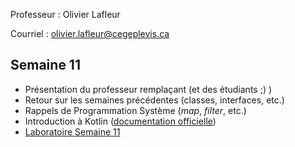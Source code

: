 Professeur : Olivier Lafleur

Courriel : [olivier.lafleur@cegeplevis.ca](mailto:olivier.lafleur@cegeplevis.ca)

## Semaine 11
- Présentation du professeur remplaçant (et des étudiants ;) )
- Retour sur les semaines précédentes (classes, interfaces, etc.)
- Rappels de Programmation Système (*map*, *filter*, etc.)
- Introduction à Kotlin ([documentation officielle](https://kotlinlang.org/docs/basic-syntax.html))
- [Laboratoire Semaine 11](lab-semaine-11.md)

<!--
## Semaine 12
- Définitions et paradigme fonctionnel (fonctions pures, immutabilité, composition de fonctions)
- Qu'est-ce qui distingue un "langage orienté objet" d'un "langage fonctionnel"?
- Fonction, Objets, Types et leurs structures de contrôle
- Du fonctionnel en Java?
- Capsule "Un autre langage fonctionnel" : LISP/Clojure
- Laboratoire Semaine 12 (LabF2/TP5)

## Semaine 13
- Lambdas ("fonctions fléchées")
- Fonctions d'ordre supérieurs
- Curryfication
- Récursivité
- Kotlin vs JavaScript?
- Capsule "Un autre langage fonctionnel" : Haskell
- Laboratoire Semaine 13 (LabF3/TP6)

## Semaine 14
- Synthèse et comparaisons
- Révision pour l'examen
- Capsule "Un autre langage fonctionnel" : F# (OCaml)

## Semaine 15
- Examen 3
- Temps pour finir les travaux
-->


